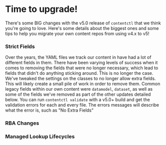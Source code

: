 # Time to upgrade!

There's some BIG changes with the v5.0 release of `contentctl` that we think you're going to love. Here's some details about the biggest ones and some tips to help you migrate your own content repos from using v4.x to v5!

### Strict Fields

Over the years, the YAML files we track our content in have had a lot of different fields in them. There have been varying levels of success when it comes to removing the fields that were no longer necessary, which lead to fields that didn't do anything sticking around. This is no longer the case. We've tweaked the settings on the classes to no longer allow extra fields. This will likely create a small pile of work in order to remove them. Common legacy fields within our own content were `datamodel`, `dataset`, as well as some of the fields we've removed as part of the other updates detailed below. You can run `contentctl validate` with a v5.0+ build and get the validation errors for each and every file. The errors messages will describe what the error is, such as "No Extra Fields"

### RBA Changes



### Managed Lookup Lifecycles

